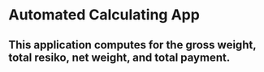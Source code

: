 # Automated Calculating App

## This application computes for the gross weight, total resiko, net weight, and total payment.
